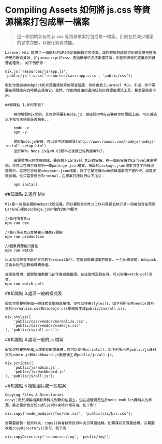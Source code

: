 # Compiling Assets 如何將 js.css 等資源檔案打包成單一檔案

> 這一節說明如何將 js.css 等資源檔案打包成單一檔案，目的在於減少檔案的請求次數，以優化網頁效能。

    Laravel Mix 提供了一個便利的API來定義網頁打包作業，讓你輕鬆的處理你的網頁應用裡所使用的網頁資源，如javascript和css。透過簡單的方法串連呼叫，你能夠流暢的定義你的資源處理流。 如下例所示：

    mix.js('resources/js/app.js', 'public/js').sass('resources/sass/app.scss', 'public/css');

    假如你曾經被Webpack和資源編譯給弄的頭昏腦脹，你將會愛上Laravel Mix。不過，你不需要在開發應用的時候去使用它。當然，你能夠自由的選用任何的資源處理流工具，甚至是完全不用。

    ##知識點 1.如何安裝?

        在你觸發Mix之前，首先你需要有Node.js，並確認NPM有安裝在你的電腦上面。可以透過以下指令來檢查是否擁有...

        node -v
        npm -v

        關於Node.js安裝，可以參考這個網頁(http://www.runoob.com/nodejs/nodejs-install-setup.html)
        至於NPM，Node.js在v0.63版本之後就已經內建NPM了。

        確保環境已經準備完成，最後剩下Laravel Mix的安裝。在一個新安裝的Laravel專案裡頭，你可以在根目錄找到一個package.json檔案。預設的package.json檔案包含了所有你需要的。就把它想成是composer.json檔案，除了它是定義Node依賴檔案而不是PHP。如需安裝依賴，你只需要開啟Terminal，在專案目錄執行以下指令：

        npm install

##知識點 2.運行 Mix

    Mix是一個最高層的Webpack設定層，所以要跑你的Mix工作只需要去執行某一個被包含在預設Laravel裡的package.json檔內的NPM腳本

    //執行所有Mix
    npm run dev

    //執行所有Mix並將輸入檔進行壓縮
    npm run production

    //觀察資源檔的變化
    npm run watch

    以上指令將會不斷的在你的Terminal執行，並追蹤關聯檔案的變化。一旦出現改變，Webpack將會自動的重新編譯資源檔。

    在某些環境，當關聯檔案變化卻不會自動編譯。在這個情況發生時，可以改用watch-poll命令。
    npm run watch-poll

##知識點 3.處理一般的樣式表

    假如你想要把多個一般樣式表壓縮成單檔，你可以使用styles()，如下例所示將vendor資料夾的normalize.css和videojs.css壓縮後生成public/css/all.css。

    mix.styles([
        'public/css/vendor/normalize.css',
        'public/css/vendor/videojs.css'
    ], 'public/css/all.css');

##知識點 4.處理一般的 js 檔案

    假如你想要把多個js檔案壓縮成單檔，你可以使用scripts()，如下例所示將public/js資料夾的admin.js和dashboard.js壓縮後生成public/js/all.js。

    mix.scripts([
        'public/js/admin.js',
        'public/js/dashboard.js'
    ], 'public/js/all.js');

##知識點 5.複製圖片或一般檔案

    Copying Files & Directories
    copy()用於複製檔案和資料夾到新的位置去。這在處理特定位於node_modules資料夾的資源，將之重新放至於public資料夾時非常有用。如下例：

    mix.copy('node_modules/foo/bar.css', 'public/css/bar.css');

    當需要複製一個資料夾，copy()將會移除該資料夾的深層結構。如需保存其深層結構，只需要改用copyDirectory()即可，如下例：

    mix.copyDirectory('resources/img', 'public/img');
